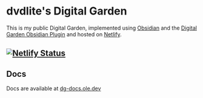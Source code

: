 # dvdlite's Digital Garden
This is my public Digital Garden, implemented using [Obsidian](https://obsidian.md) and the [Digital Garden Obsidian Plugin](https://github.com/oleeskild/Obsidian-Digital-Garden) and hosted on [Netlify](https://netlify.com).

[![Netlify Status](https://api.netlify.com/api/v1/badges/21c8730c-6f89-4948-b9fa-2aef314307cc/deploy-status)](https://app.netlify.com/sites/melodious-cascaron-fe7dfc/deploys)
---
## Docs
Docs are available at [dg-docs.ole.dev](https://dg-docs.ole.dev/)
